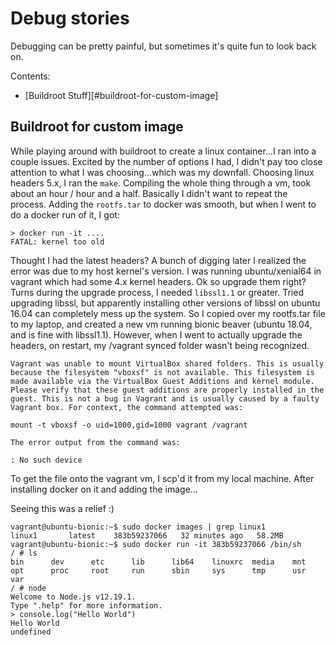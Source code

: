 # Debug stories

Debugging can be pretty painful, but sometimes it's quite fun to look back on. 

Contents:
- [Buildroot Stuff][#buildroot-for-custom-image]

## Buildroot for custom image
While playing around with buildroot to create a linux container...I ran into a couple issues.
Excited by the number of options I had, I didn't pay too close attention to what I was choosing...which was my downfall.
Choosing linux headers 5.x, I ran the `make`. Compiling the whole thing through a vm, took about an hour / hour and a half. Basically I didn't want to repeat the process. Adding the `rootfs.tar` to docker was smooth, but when I went to do a docker run of it, I got:

```
> docker run -it ....
FATAL: kernel too old
```

Thought I had the latest headers? A bunch of digging later I realized the error was due to my host kernel's version. I was running ubuntu/xenial64 in vagrant which had some 4.x kernel headers. Ok so upgrade them right? 
Turns during the upgrade process, I needed `libssl1.1` or greater. Tried upgrading libssl, but apparently installing other versions of libssl on ubuntu 16.04 can completely mess up the system. So I copied over my rootfs.tar file to my laptop, and created a new vm running bionic beaver (ubuntu 18.04, and is fine with libssl1.1). However, when I went to actually upgrade the headers, on restart, my /vagrant synced folder wasn't being recognized. 
```
Vagrant was unable to mount VirtualBox shared folders. This is usually
because the filesystem "vboxsf" is not available. This filesystem is
made available via the VirtualBox Guest Additions and kernel module.
Please verify that these guest additions are properly installed in the
guest. This is not a bug in Vagrant and is usually caused by a faulty
Vagrant box. For context, the command attempted was:

mount -t vboxsf -o uid=1000,gid=1000 vagrant /vagrant

The error output from the command was:

: No such device
```

To get the file onto the vagrant vm, I scp'd it from my local machine. After installing docker on it and adding the image...

Seeing this was a relief :)
```
vagrant@ubuntu-bionic:~$ sudo docker images | grep linux1
linux1       latest    383b59237066   32 minutes ago   58.2MB
vagrant@ubuntu-bionic:~$ sudo docker run -it 383b59237066 /bin/sh
/ # ls
bin      dev      etc      lib      lib64    linuxrc  media    mnt      opt      proc     root     run      sbin     sys      tmp      usr      var
/ # node
Welcome to Node.js v12.19.1.
Type ".help" for more information.
> console.log("Hello World")
Hello World
undefined
```

